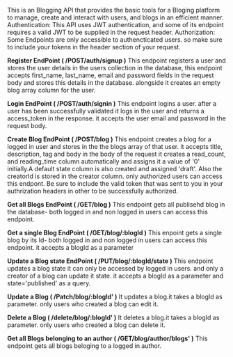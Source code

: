 This is an Blogging API that provides the basic tools for a Bloging platform to manage, create and interact with users, and blogs in an efficient manner.
Authentication: This API uses JWT authentication, and some of its endpoint requires a valid JWT to be supplied in the request header.
Authorization: Some Endpoints are only accessible to authencticated users. so make sure to include your tokens in the header section of your request.

**Register EndPoint ( /POST/auth/signup )**
    This endpoint registers a user and stores the user details in the users collection in the database, this endpoint accepts first_name, last_name, email and password fields 
    in the request body and stores this details in the database. alongside it creates an empty blog array column for the user.

**Login EndPoint ( /POST/auth/signin )**
  This endpoint logins a user. after a user has been successfully validated it logs in the user and returns a access_token in the response.
  it accepts the user email and password in the request body.
  
**Create Blog EndPoint ( /POST/blog )**
    This endpoint creates a blog for a logged in user and stores in the the blogs array of that user. it accepts title, description, tag and body in the body of the request
    it creates a read_count, and reading_time column automatically and assigns it a value of '0' initially.A default state column is also created and assigned 'draft'.
    Also the creatorId is stored in the creator column. only authorized users can access this endpont. Be sure to include the valid token that was sent to you in your authrization
    headers in other to be successfully authorized.

**Get all Blogs EndPoint ( /GET/blog )**
    This endpoint gets all publisehd blog in the database- both logged in and non logged in users can access this endpoint.

**Get a single Blog EndPoint ( /GET/blog/:blogId )**
    This enpoint gets a single blog by its Id- both logged in and non logged in users can access this endpoint. it accepts a blogId as a parameter

**Update a Blog state EndPoint ( /PUT/blog/:blogId/state )**
    This endpoint updates a blog state it can only be accessed by logged in users. and only a creator of a blog can update it state. it accepts a blogId as a parameter
    and state='published' as a query.

**Update a Blog  ( /Patch/blog/:blogId' )**
    It updates a blog.it takes a blogId as parameter. only users who created a blog can edit it.
    
**Delete a Blog  ( /delete/blog/:blogId' )**
    It deletes a blog.it takes a blogId as parameter. only users who created a blog can delete it.

**Get all Blogs belonging to an author ( /GET/blog/author/blogs' )**
    This endpoint gets all blogs beloging to a logged in author.

    

